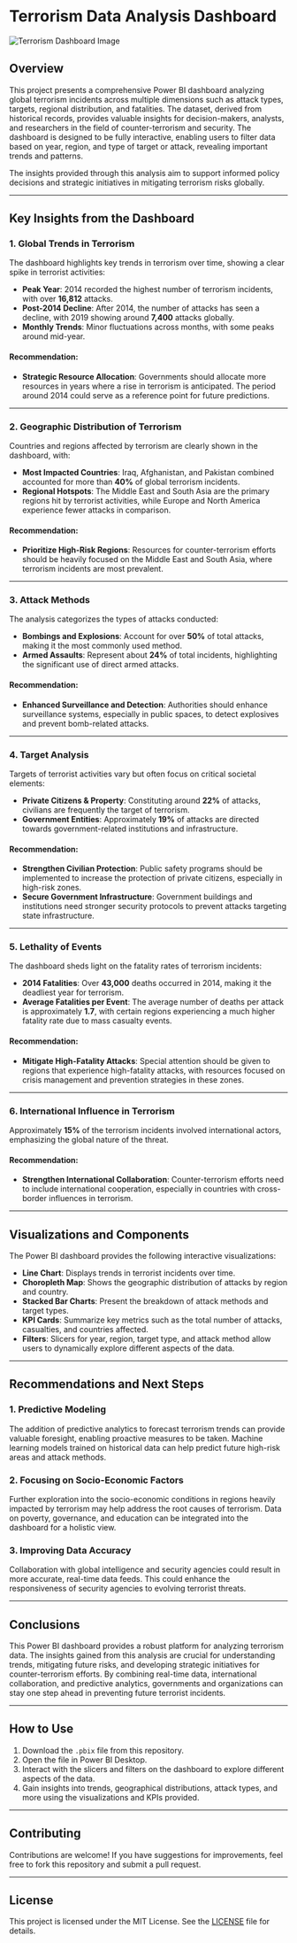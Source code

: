# Terrorism Data Analysis Dashboard 

![Terrorism Dashboard Image](https://drive.google.com/uc?export=view&id=13YpLh7Dfk7uw8x_AHXfKu_xL3SzH8d9J)

## Overview

This project presents a comprehensive Power BI dashboard analyzing global terrorism incidents across multiple dimensions such as attack types, targets, regional distribution, and fatalities. The dataset, derived from historical records, provides valuable insights for decision-makers, analysts, and researchers in the field of counter-terrorism and security. The dashboard is designed to be fully interactive, enabling users to filter data based on year, region, and type of target or attack, revealing important trends and patterns.

The insights provided through this analysis aim to support informed policy decisions and strategic initiatives in mitigating terrorism risks globally.

---

## Key Insights from the Dashboard

### 1. **Global Trends in Terrorism**
The dashboard highlights key trends in terrorism over time, showing a clear spike in terrorist activities:
- **Peak Year**: 2014 recorded the highest number of terrorism incidents, with over **16,812** attacks.
- **Post-2014 Decline**: After 2014, the number of attacks has seen a decline, with 2019 showing around **7,400** attacks globally.
- **Monthly Trends**: Minor fluctuations across months, with some peaks around mid-year.

#### **Recommendation**:
- **Strategic Resource Allocation**: Governments should allocate more resources in years where a rise in terrorism is anticipated. The period around 2014 could serve as a reference point for future predictions.

---

### 2. **Geographic Distribution of Terrorism**
Countries and regions affected by terrorism are clearly shown in the dashboard, with:
- **Most Impacted Countries**: Iraq, Afghanistan, and Pakistan combined accounted for more than **40%** of global terrorism incidents.
- **Regional Hotspots**: The Middle East and South Asia are the primary regions hit by terrorist activities, while Europe and North America experience fewer attacks in comparison.

#### **Recommendation**:
- **Prioritize High-Risk Regions**: Resources for counter-terrorism efforts should be heavily focused on the Middle East and South Asia, where terrorism incidents are most prevalent.

---

### 3. **Attack Methods**
The analysis categorizes the types of attacks conducted:
- **Bombings and Explosions**: Account for over **50%** of total attacks, making it the most commonly used method.
- **Armed Assaults**: Represent about **24%** of total incidents, highlighting the significant use of direct armed attacks.

#### **Recommendation**:
- **Enhanced Surveillance and Detection**: Authorities should enhance surveillance systems, especially in public spaces, to detect explosives and prevent bomb-related attacks.

---

### 4. **Target Analysis**
Targets of terrorist activities vary but often focus on critical societal elements:
- **Private Citizens & Property**: Constituting around **22%** of attacks, civilians are frequently the target of terrorism.
- **Government Entities**: Approximately **19%** of attacks are directed towards government-related institutions and infrastructure.

#### **Recommendation**:
- **Strengthen Civilian Protection**: Public safety programs should be implemented to increase the protection of private citizens, especially in high-risk zones.
- **Secure Government Infrastructure**: Government buildings and institutions need stronger security protocols to prevent attacks targeting state infrastructure.

---

### 5. **Lethality of Events**
The dashboard sheds light on the fatality rates of terrorism incidents:
- **2014 Fatalities**: Over **43,000** deaths occurred in 2014, making it the deadliest year for terrorism.
- **Average Fatalities per Event**: The average number of deaths per attack is approximately **1.7**, with certain regions experiencing a much higher fatality rate due to mass casualty events.

#### **Recommendation**:
- **Mitigate High-Fatality Attacks**: Special attention should be given to regions that experience high-fatality attacks, with resources focused on crisis management and prevention strategies in these zones.

---

### 6. **International Influence in Terrorism**
Approximately **15%** of the terrorism incidents involved international actors, emphasizing the global nature of the threat.

#### **Recommendation**:
- **Strengthen International Collaboration**: Counter-terrorism efforts need to include international cooperation, especially in countries with cross-border influences in terrorism.

---

## Visualizations and Components

The Power BI dashboard provides the following interactive visualizations:
- **Line Chart**: Displays trends in terrorist incidents over time.
- **Choropleth Map**: Shows the geographic distribution of attacks by region and country.
- **Stacked Bar Charts**: Present the breakdown of attack methods and target types.
- **KPI Cards**: Summarize key metrics such as the total number of attacks, casualties, and countries affected.
- **Filters**: Slicers for year, region, target type, and attack method allow users to dynamically explore different aspects of the data.

---

## Recommendations and Next Steps

### 1. **Predictive Modeling**
The addition of predictive analytics to forecast terrorism trends can provide valuable foresight, enabling proactive measures to be taken. Machine learning models trained on historical data can help predict future high-risk areas and attack methods.

### 2. **Focusing on Socio-Economic Factors**
Further exploration into the socio-economic conditions in regions heavily impacted by terrorism may help address the root causes of terrorism. Data on poverty, governance, and education can be integrated into the dashboard for a holistic view.

### 3. **Improving Data Accuracy**
Collaboration with global intelligence and security agencies could result in more accurate, real-time data feeds. This could enhance the responsiveness of security agencies to evolving terrorist threats.

---

## Conclusions

This Power BI dashboard provides a robust platform for analyzing terrorism data. The insights gained from this analysis are crucial for understanding trends, mitigating future risks, and developing strategic initiatives for counter-terrorism efforts. By combining real-time data, international collaboration, and predictive analytics, governments and organizations can stay one step ahead in preventing future terrorist incidents.

---

## How to Use

1. Download the `.pbix` file from this repository.
2. Open the file in Power BI Desktop.
3. Interact with the slicers and filters on the dashboard to explore different aspects of the data.
4. Gain insights into trends, geographical distributions, attack types, and more using the visualizations and KPIs provided.

---

## Contributing

Contributions are welcome! If you have suggestions for improvements, feel free to fork this repository and submit a pull request.

---

## License

This project is licensed under the MIT License. See the [LICENSE](LICENSE) file for details.
